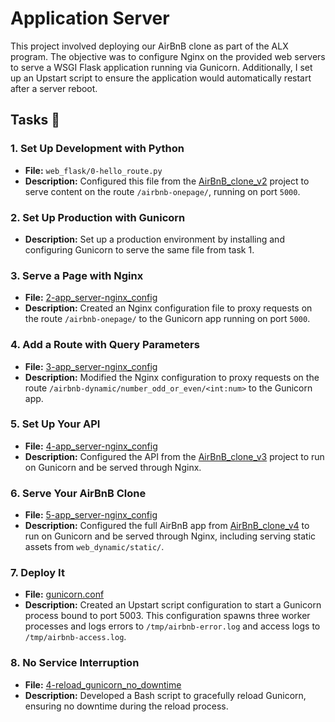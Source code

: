 # Application Server

This project involved deploying our AirBnB clone as part of the ALX program. The objective was to configure Nginx on the provided web servers to serve a WSGI Flask application running via Gunicorn. Additionally, I set up an Upstart script to ensure the application would automatically restart after a server reboot.

## Tasks :page_with_curl:

### 1. **Set Up Development with Python**
   - **File:** `web_flask/0-hello_route.py`
   - **Description:** Configured this file from the [AirBnB_clone_v2](https://github.com/Bennyonye/AirBnB_clone_v2) project to serve content on the route `/airbnb-onepage/`, running on port `5000`.

### 2. **Set Up Production with Gunicorn**
   - **Description:** Set up a production environment by installing and configuring Gunicorn to serve the same file from task 1.

### 3. **Serve a Page with Nginx**
   - **File:** [2-app_server-nginx_config](./2-app_server-nginx_config)
   - **Description:** Created an Nginx configuration file to proxy requests on the route `/airbnb-onepage/` to the Gunicorn app running on port `5000`.

### 4. **Add a Route with Query Parameters**
   - **File:** [3-app_server-nginx_config](./3-app_server-nginx_config)
   - **Description:** Modified the Nginx configuration to proxy requests on the route `/airbnb-dynamic/number_odd_or_even/<int:num>` to the Gunicorn app.

### 5. **Set Up Your API**
   - **File:** [4-app_server-nginx_config](./4-app_server-nginx_config)
   - **Description:** Configured the API from the [AirBnB_clone_v3](https://github.com/Tijani1402/AirBnB_clone_v31) project to run on Gunicorn and be served through Nginx.

### 6. **Serve Your AirBnB Clone**
   - **File:** [5-app_server-nginx_config](./5-app_server-nginx_config)
   - **Description:** Configured the full AirBnB app from [AirBnB_clone_v4](https://github.com/Bennyonye/AirBnB_clone_v4) to run on Gunicorn and be served through Nginx, including serving static assets from `web_dynamic/static/`.

### 7. **Deploy It**
   - **File:** [gunicorn.conf](./gunicorn.conf)
   - **Description:** Created an Upstart script configuration to start a Gunicorn process bound to port 5003. This configuration spawns three worker processes and logs errors to `/tmp/airbnb-error.log` and access logs to `/tmp/airbnb-access.log`.

### 8. **No Service Interruption**
   - **File:** [4-reload_gunicorn_no_downtime](./4-reload_gunicorn_no_downtime)
   - **Description:** Developed a Bash script to gracefully reload Gunicorn, ensuring no downtime during the reload process.
